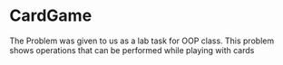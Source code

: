 # CardGame
The Problem was given to us as a lab task for OOP class. This problem shows operations that can be performed while playing with cards
